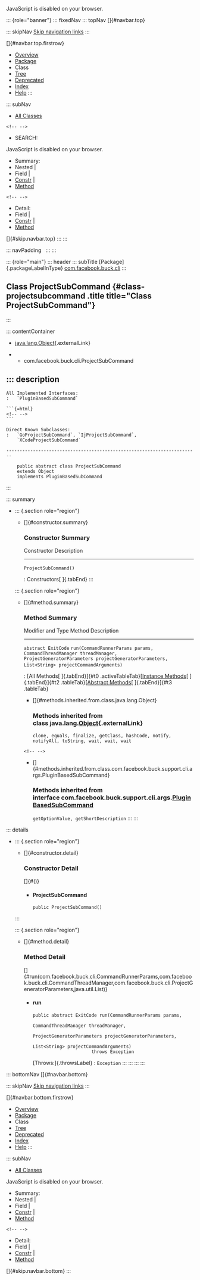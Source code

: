 <div>

JavaScript is disabled on your browser.

</div>

::: {role="banner"}
::: fixedNav
::: topNav
[]{#navbar.top}

::: skipNav
[Skip navigation links](#skip.navbar.top "Skip navigation links")
:::

[]{#navbar.top.firstrow}

-   [Overview](../../../../index.html)
-   [Package](package-summary.html)
-   Class
-   [Tree](package-tree.html)
-   [Deprecated](../../../../deprecated-list.html)
-   [Index](../../../../index-all.html)
-   [Help](../../../../help-doc.html)
:::

::: subNav
-   [All Classes](../../../../allclasses.html)

```{=html}
<!-- -->
```
-   SEARCH:

<div>

<div>

JavaScript is disabled on your browser.

</div>

</div>

<div>

-   Summary: 
-   Nested \| 
-   Field \| 
-   [Constr](#constructor.summary) \| 
-   [Method](#method.summary)

```{=html}
<!-- -->
```
-   Detail: 
-   Field \| 
-   [Constr](#constructor.detail) \| 
-   [Method](#method.detail)

</div>

[]{#skip.navbar.top}
:::
:::

::: navPadding
 
:::
:::

::: {role="main"}
::: header
::: subTitle
[Package]{.packageLabelInType} [com.facebook.buck.cli](package-summary.html)
:::

## Class ProjectSubCommand {#class-projectsubcommand .title title="Class ProjectSubCommand"}
:::

::: contentContainer
-   [java.lang.Object](http://docs.oracle.com/javase/7/docs/api/java/lang/Object.html?is-external=true "class or interface in java.lang"){.externalLink}

-   -   com.facebook.buck.cli.ProjectSubCommand

::: description
-   

    All Implemented Interfaces:
    :   `PluginBasedSubCommand`

    ```{=html}
    <!-- -->
    ```

    Direct Known Subclasses:
    :   `GoProjectSubCommand`, `IjProjectSubCommand`,
        `XCodeProjectSubCommand`

    ------------------------------------------------------------------------

        public abstract class ProjectSubCommand
        extends Object
        implements PluginBasedSubCommand
:::

::: summary
-   ::: {.section role="region"}
    -   []{#constructor.summary}

        ### Constructor Summary

          Constructor             Description
          ----------------------- -------------
          `ProjectSubCommand()`    

          : Constructors[ ]{.tabEnd}
    :::

    ::: {.section role="region"}
    -   []{#method.summary}

        ### Method Summary

          Modifier and Type     Method                                                                                                                                                                        Description
          --------------------- ----------------------------------------------------------------------------------------------------------------------------------------------------------------------------- -------------
          `abstract ExitCode`   `run​(CommandRunnerParams params,    CommandThreadManager threadManager,    ProjectGeneratorParameters projectGeneratorParameters,    List<String> projectCommandArguments)`    

          : [All Methods[ ]{.tabEnd}]{#t0 .activeTableTab}[[Instance
          Methods](javascript:show(2);)[ ]{.tabEnd}]{#t2
          .tableTab}[[Abstract
          Methods](javascript:show(4);)[ ]{.tabEnd}]{#t3 .tableTab}

        -   []{#methods.inherited.from.class.java.lang.Object}

            ### Methods inherited from class java.lang.[Object](http://docs.oracle.com/javase/7/docs/api/java/lang/Object.html?is-external=true "class or interface in java.lang"){.externalLink}

            `clone, equals, finalize, getClass, hashCode, notify, notifyAll, toString, wait, wait, wait`

        ```{=html}
        <!-- -->
        ```
        -   []{#methods.inherited.from.class.com.facebook.buck.support.cli.args.PluginBasedSubCommand}

            ### Methods inherited from interface com.facebook.buck.support.cli.args.[PluginBasedSubCommand](../support/cli/args/PluginBasedSubCommand.html "interface in com.facebook.buck.support.cli.args")

            `getOptionValue, getShortDescription`
    :::
:::

::: details
-   ::: {.section role="region"}
    -   []{#constructor.detail}

        ### Constructor Detail

        []{#<init>()}

        -   #### ProjectSubCommand

                public ProjectSubCommand()
    :::

    ::: {.section role="region"}
    -   []{#method.detail}

        ### Method Detail

        []{#run(com.facebook.buck.cli.CommandRunnerParams,com.facebook.buck.cli.CommandThreadManager,com.facebook.buck.cli.ProjectGeneratorParameters,java.util.List)}

        -   #### run

            ``` methodSignature
            public abstract ExitCode run​(CommandRunnerParams params,
                                         CommandThreadManager threadManager,
                                         ProjectGeneratorParameters projectGeneratorParameters,
                                         List<String> projectCommandArguments)
                                  throws Exception
            ```

            [Throws:]{.throwsLabel}
            :   `Exception`
    :::
:::
:::
:::

::: bottomNav
[]{#navbar.bottom}

::: skipNav
[Skip navigation links](#skip.navbar.bottom "Skip navigation links")
:::

[]{#navbar.bottom.firstrow}

-   [Overview](../../../../index.html)
-   [Package](package-summary.html)
-   Class
-   [Tree](package-tree.html)
-   [Deprecated](../../../../deprecated-list.html)
-   [Index](../../../../index-all.html)
-   [Help](../../../../help-doc.html)
:::

::: subNav
-   [All Classes](../../../../allclasses.html)

<div>

<div>

JavaScript is disabled on your browser.

</div>

</div>

<div>

-   Summary: 
-   Nested \| 
-   Field \| 
-   [Constr](#constructor.summary) \| 
-   [Method](#method.summary)

```{=html}
<!-- -->
```
-   Detail: 
-   Field \| 
-   [Constr](#constructor.detail) \| 
-   [Method](#method.detail)

</div>

[]{#skip.navbar.bottom}
:::
